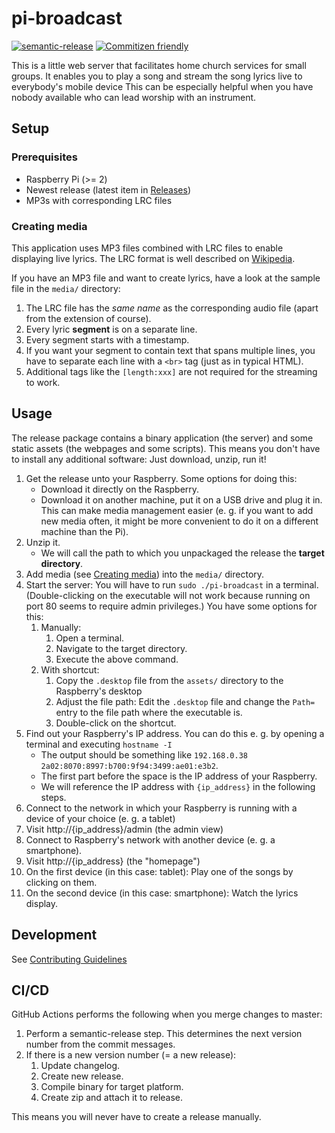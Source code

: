 # pi-broadcast

[![semantic-release](https://img.shields.io/badge/%20%20%F0%9F%93%A6%F0%9F%9A%80-semantic--release-e10079.svg)](https://github.com/semantic-release/semantic-release)
[![Commitizen friendly](https://img.shields.io/badge/commitizen-friendly-brightgreen.svg)](http://commitizen.github.io/cz-cli/)

This is a little web server that facilitates home church services for small groups.
It enables you to play a song and stream the song lyrics live to everybody's mobile device
This can be especially helpful when you have nobody available who can lead worship with an instrument.

## Setup

### Prerequisites

* Raspberry Pi (>= 2)
* Newest release (latest item in [Releases](https://github.com/jscheytt/pi-broadcast/releases))
* MP3s with corresponding LRC files

### Creating media

This application uses MP3 files combined with LRC files to enable displaying live lyrics.
The LRC format is well described on [Wikipedia](https://en.wikipedia.org/wiki/LRC_(file_format)).

If you have an MP3 file and want to create lyrics, have a look at the sample file in the `media/` directory:

1. The LRC file has the *same name* as the corresponding audio file (apart from the extension of course).
1. Every lyric **segment** is on a separate line.
1. Every segment starts with a timestamp.
1. If you want your segment to contain text that spans multiple lines, you have to separate each line with a `<br>` tag (just as in typical HTML).
1. Additional tags like the `[length:xxx]` are not required for the streaming to work.

## Usage

The release package contains a binary application (the server) and some static assets (the webpages and some scripts).
This means you don't have to install any additional software: Just download, unzip, run it!

1. Get the release unto your Raspberry. Some options for doing this:
    * Download it directly on the Raspberry.
    * Download it on another machine, put it on a USB drive and plug it in. This can make media management easier (e. g. if you want to add new media often, it might be more convenient to do it on a different machine than the Pi).
1. Unzip it.
    * We will call the path to which you unpackaged the release the **target directory**.
1. Add media (see [Creating media](#creating-media)) into the `media/` directory.
1. Start the server: You will have to run `sudo ./pi-broadcast` in a terminal. (Double-clicking on the executable will not work because running on port 80 seems to require admin privileges.) You have some options for this:
    1. Manually:
        1. Open a terminal.
        1. Navigate to the target directory.
        1. Execute the above command.
    1. With shortcut:
        1. Copy the `.desktop` file from the `assets/` directory to the Raspberry's desktop
        1. Adjust the file path: Edit the `.desktop` file and change the `Path=` entry to the file path where the executable is.
        1. Double-click on the shortcut.
1. Find out your Raspberry's IP address. You can do this e. g. by opening a terminal and executing `hostname -I`
    * The output should be something like `192.168.0.38 2a02:8070:8997:b700:9f94:3499:ae01:e3b2`.
    * The first part before the space is the IP address of your Raspberry.
    * We will reference the IP address with `{ip_address}` in the following steps.
1. Connect to the network in which your Raspberry is running with a device of your choice (e. g. a tablet)
1. Visit http://{ip_address}/admin (the admin view)
1. Connect to Raspberry's network with another device (e. g. a smartphone).
1. Visit http://{ip_address} (the "homepage")
1. On the first device (in this case: tablet): Play one of the songs by clicking on them.
1. On the second device (in this case: smartphone): Watch the lyrics display.

## Development

See [Contributing Guidelines](CONTRIBUTING.md)

## CI/CD

GitHub Actions performs the following when you merge changes to master:

1. Perform a semantic-release step. This determines the next version number from the commit messages.
1. If there is a new version number (= a new release):
    1. Update changelog.
    1. Create new release.
    1. Compile binary for target platform.
    1. Create zip and attach it to release.

This means you will never have to create a release manually.
